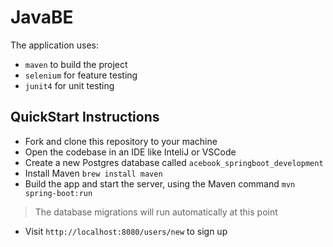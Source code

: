 # JavaBE
The application uses:
  - `maven` to build the project
  - `selenium` for feature testing
  - `junit4` for unit testing
  
  
  
## QuickStart Instructions
- Fork and clone this repository to your machine
- Open the codebase in an IDE like InteliJ or VSCode
- Create a new Postgres database called `acebook_springboot_development`
- Install Maven `brew install maven`
- Build the app and start the server, using the Maven command `mvn spring-boot:run`
> The database migrations will run automatically at this point
- Visit `http://localhost:8080/users/new` to sign up
